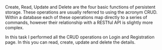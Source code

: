 Create, Read, Update and Delete are the four basic functions of persistent storage. These operations are usually referred to using the acronym CRUD.
Within a database each of these operations map directly to a series of commands, however their relationship with a RESTful API is slightly more complex.

In this task I performed all the CRUD operations on Login and Registration page. In this you can read, create, update and delete the details.

